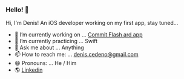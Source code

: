### Hello! 👋
Hi, I'm Denis! An iOS developer working on my first app, stay tuned...


- 🔭 I’m currently working on ... [Commit Flash ard app](https://apps.apple.com/us/app/commit-flashcards/id1608571468)
- 🌱 I’m currently practicing  ... Swift
- 💬 Ask me about ... Anything
- 📫 How to reach me: ... denis.cedeno@gmail.com
- 😄 Pronouns: ... He / Him
- 🌎 [Linkedin](https://www.linkedin.com/in/deniscedeno/)
